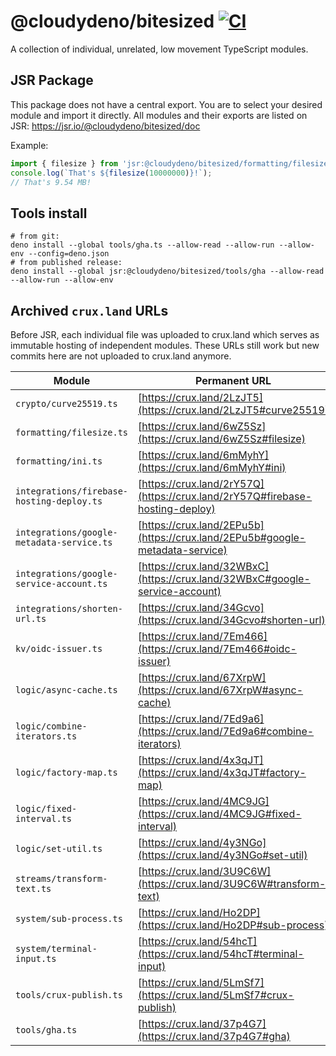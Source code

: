 # @cloudydeno/bitesized [![CI](https://github.com/cloudydeno/deno-bitesized/actions/workflows/deno-ci.yml/badge.svg)](https://github.com/cloudydeno/deno-bitesized/actions/workflows/deno-ci.yml)
A collection of individual, unrelated, low movement TypeScript modules.

## JSR Package
This package does not have a central export.
You are to select your desired module and import it directly.
All modules and their exports are listed on JSR: https://jsr.io/@cloudydeno/bitesized/doc

Example:

```ts
import { filesize } from 'jsr:@cloudydeno/bitesized/formatting/filesize';
console.log(`That's ${filesize(10000000)}!`);
// That's 9.54 MB!
```

## Tools install

```shell
# from git:
deno install --global tools/gha.ts --allow-read --allow-run --allow-env --config=deno.json
# from published release:
deno install --global jsr:@cloudydeno/bitesized/tools/gha --allow-read --allow-run --allow-env
```

## Archived `crux.land` URLs
Before JSR, each individual file was uploaded to crux.land which serves as immutable hosting of independent modules.
These URLs still work but new commits here are not uploaded to crux.land anymore.

| Module | Permanent URL |
|---|---|
| `crypto/curve25519.ts` | [https://crux.land/2LzJT5](https://crux.land/2LzJT5#curve25519) |
| `formatting/filesize.ts` | [https://crux.land/6wZ5Sz](https://crux.land/6wZ5Sz#filesize) |
| `formatting/ini.ts` | [https://crux.land/6mMyhY](https://crux.land/6mMyhY#ini) |
| `integrations/firebase-hosting-deploy.ts` | [https://crux.land/2rY57Q](https://crux.land/2rY57Q#firebase-hosting-deploy) |
| `integrations/google-metadata-service.ts` | [https://crux.land/2EPu5b](https://crux.land/2EPu5b#google-metadata-service) |
| `integrations/google-service-account.ts` | [https://crux.land/32WBxC](https://crux.land/32WBxC#google-service-account) |
| `integrations/shorten-url.ts` | [https://crux.land/34Gcvo](https://crux.land/34Gcvo#shorten-url) |
| `kv/oidc-issuer.ts` | [https://crux.land/7Em466](https://crux.land/7Em466#oidc-issuer) |
| `logic/async-cache.ts` | [https://crux.land/67XrpW](https://crux.land/67XrpW#async-cache) |
| `logic/combine-iterators.ts` | [https://crux.land/7Ed9a6](https://crux.land/7Ed9a6#combine-iterators) |
| `logic/factory-map.ts` | [https://crux.land/4x3qJT](https://crux.land/4x3qJT#factory-map) |
| `logic/fixed-interval.ts` | [https://crux.land/4MC9JG](https://crux.land/4MC9JG#fixed-interval) |
| `logic/set-util.ts` | [https://crux.land/4y3NGo](https://crux.land/4y3NGo#set-util) |
| `streams/transform-text.ts` | [https://crux.land/3U9C6W](https://crux.land/3U9C6W#transform-text) |
| `system/sub-process.ts` | [https://crux.land/Ho2DP](https://crux.land/Ho2DP#sub-process) |
| `system/terminal-input.ts` | [https://crux.land/54hcT](https://crux.land/54hcT#terminal-input) |
| `tools/crux-publish.ts` | [https://crux.land/5LmSf7](https://crux.land/5LmSf7#crux-publish) |
| `tools/gha.ts` | [https://crux.land/37p4G7](https://crux.land/37p4G7#gha) |

